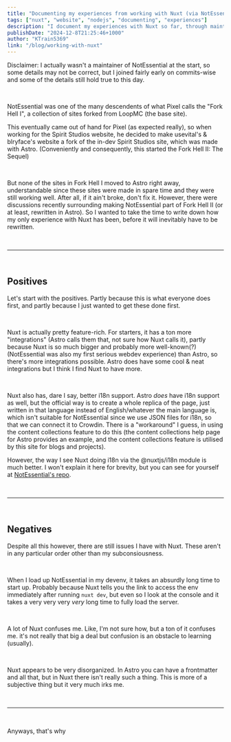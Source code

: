 ```yaml
---
title: "Documenting my experiences from working with Nuxt (via NotEssential)"
tags: ["nuxt", "website", "nodejs", "documenting", "experiences"]
description: "I document my experiences with Nuxt so far, through maintaining NotEssential"
publishDate: "2024-12-8T21:25:46+1000"
author: "KTrain5369"
link: "/blog/working-with-nuxt"
---
```


Disclaimer: I actually wasn't a maintainer of NotEssential at the start, so some details may not be correct, but I joined fairly early on commits-wise and some of the details still hold true to this day.

<br>

NotEssential was one of the many descendents of what Pixel calls the "Fork Hell I", a collection of sites forked from LoopMC (the base site).

This eventually came out of hand for Pixel (as expected really), so when working for the Spirit Studios website, he decided to make usevital's & blryface's website a fork of the in-dev Spirit Studios site, which was made with Astro. (Conveniently and consequently, this started the Fork Hell II: The Sequel)

<br>

But none of the sites in Fork Hell I moved to Astro right away, understandable since these sites were made in spare time and they were still working well. After all, if it ain't broke, don't fix it. However, there were discussions recently surrounding making NotEssential part of Fork Hell II (or at least, rewritten in Astro). So I wanted to take the time to write down how my only experience with Nuxt has been, before it will inevitably have to be rewritten.

<br>

---

<br>

## **Positives**

Let's start with the positives. Partly because this is what everyone does first, and partly because I just wanted to get these done first.

<br>

Nuxt is actually pretty feature-rich. For starters, it has a ton more "integrations" (Astro calls them that, not sure how Nuxt calls it), partly because Nuxt is so much bigger and probably more well-known(?) (NotEssential was also my first serious webdev experience) than Astro, so there's more integrations possible. Astro does have some cool & neat integrations but I think I find Nuxt to have more.

<br>

Nuxt also has, dare I say, better i18n support. Astro _does_ have i18n support as well, but the official way is to create a whole replica of the page, just written in that language instead of English/whatever the main language is, which isn't suitable for NotEssential since we use JSON files for i18n, so that we can connect it to Crowdin. There is a "workaround" I guess, in using the content collections feature to do this (the content collections help page for Astro provides an example, and the content collections feature is utilised by this site for blogs and projects).

However, the way I see Nuxt doing i18n via the @nuxtjs/i18n module is much better. I won't explain it here for brevity, but you can see for yourself at <a class="text-blue-300 hover:text-blue-500" href="https://github.com/usevital/notessential/blob/main/i18n/">NotEssential's repo</a>.

<br>

---

<br>

## **Negatives**

Despite all this however, there are still issues I have with Nuxt. These aren't in any particular order other than my subconsiousness.

<br>

When I load up NotEssential in my devenv, it takes an absurdly long time to start up. Probably because Nuxt tells you the link to access the env immediately after running `nuxt dev`, but even so I look at the console and it takes a very very very _very_ long time to fully load the server.

<br>

A lot of Nuxt confuses me. Like, I'm not sure how, but a ton of it confuses me. it's not really that big a deal but confusion is an obstacle to learning (usually).

<br>

Nuxt appears to be very disorganized. In Astro you can have a frontmatter and all that, but in Nuxt there isn't really such a thing. This is more of a subjective thing but it very much irks me.

<br>

---

<br>

Anyways, that's why
